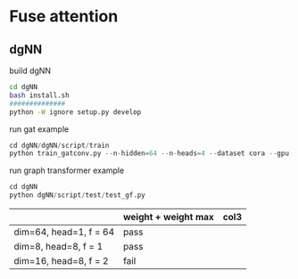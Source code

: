 # Fuse attention

## dgNN

build dgNN

```bash
cd dgNN
bash install.sh
##############
python -W ignore setup.py develop
```

run gat example

```python
cd dgNN/dgNN/script/train
python train_gatconv.py --n-hidden=64 --n-heads=4 --dataset cora --gpu 0
```

run graph transformer example

```python
cd dgNN
python dgNN/script/test/test_gf.py
```

|                        | weight + weight max | col3 |
| ---------------------- | ------------------- | ---- |
| dim=64, head=1, f = 64 | pass                |      |
| dim=8, head=8, f = 1   | pass                |      |
| dim=16, head=8, f = 2  | fail                |      |
